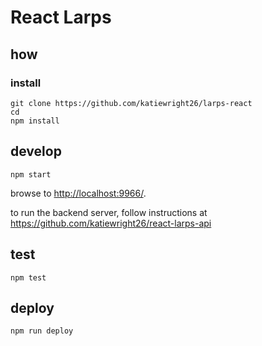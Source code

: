 # React Larps

## how

### install

```
git clone https://github.com/katiewright26/larps-react
cd
npm install
```

## develop

```
npm start
```
browse to <http://localhost:9966/>.

to run the backend server, follow instructions at https://github.com/katiewright26/react-larps-api

## test

```
npm test
```

## deploy

```
npm run deploy
```
